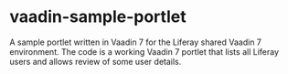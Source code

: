 # vaadin-sample-portlet
A sample portlet written in Vaadin 7 for the Liferay shared Vaadin 7 environment.
The code is a working Vaadin 7 portlet that lists all Liferay users and allows review of some user details.
